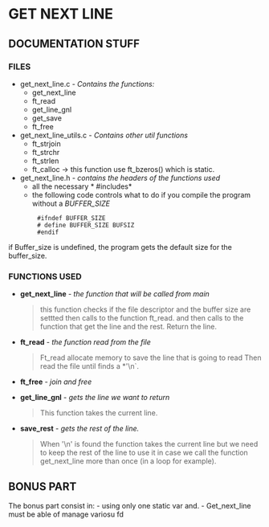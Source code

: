 # GET NEXT LINE

## DOCUMENTATION STUFF
### FILES
- get_next_line.c - *Contains the functions:*
	- get_next_line
	- ft_read
	- get_line_gnl
	- get_save
	- ft_free
- get_next_line_utils.c - *Contains other util functions*
	- ft_strjoin
	- ft_strchr
	- ft_strlen
	- ft_calloc -> this function use ft_bzeros() which is static.
- get_next_line.h - *contains the headers of the functions used*
	- all the necessary * #includes*
	- the following code controls what to do if you compile the program 
	without a *BUFFER_SIZE*
```
		#ifndef BUFFER_SIZE
		# define BUFFER_SIZE BUFSIZ
		#endif
```
if Buffer_size is undefined, the program gets the default size for the buffer_size. 
### FUNCTIONS USED
- **get_next_line** - *the function that will be called from main*    
	>this function checks if the file descriptor and the buffer size are settted
    then calls to the function ft_read.
    and then calls to the function that get the line and the rest.
    Return the line.

- **ft_read** - *the function read from the file*   
	>Ft_read allocate memory to save the line that is going to read
	Then read the file until finds a *'\n`.

- **ft_free** - *join and free*

- **get_line_gnl** - *gets the line we want to return*
	>This function takes the current line.

- **save_rest** - *gets the rest of the line.*   
	>When '\n' is found the function takes the current line
	but we need to keep the rest of the line to use it in case we call the
	function get_next_line more than once (in a loop for example).

## BONUS PART
The bonus part consist in:
	- using only one static var and.
	- Get_next_line must be able of manage variosu fd 



